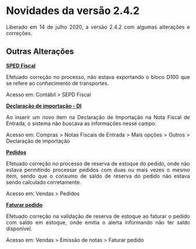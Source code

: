 <div align= "justify">

# Novidades da versão 2.4.2

Liberado em 14 de julho 2020, a versão 2.4.2 com algumas alterações e correções.

## **Outras Alterações**

**<u>SPED Fiscal**</u> 

Efetuado correção no processo, não estava exportando o bloco D100 que se refere ao conhecimento de transportes.

Acesso em: Contábil > SEPD Fiscal


**<u>Declaração de importação - DI**</u> 

Ao inserir um novo item na Declaração de Importação na Nota Fiscal de Entrada, o sistema não buscava as informações nesse campo.

Acesso em: Compras > Notas Fiscais de Entrada > Mais opções > Outros > Declaração de importação


**<u>Pedidos**</u> 

Efetuado correção no processo de reserva de estoque do pedido, onde não estava permitindo processar pedidos com duas ou mais vezes o mesmo item, sendo que o consumo de saldo de reserva do pedido não estava sendo calculado corretamente.

Acesso em: Vendas > Pedidos

**<u>Faturar pedido**</u> 

Efetuado correção na validação de reserva de estoque ao faturar o pedido com saldo em estoque, onde emitia o alerta informando não ter saldo disponível.

Acesso em: Vendas > Emissão de notas > Faturar pedido


</div>